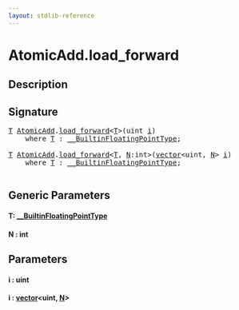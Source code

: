 ```yaml
---
layout: stdlib-reference
---
```


# AtomicAdd\.load\_forward

## Description





## Signature 

<pre>
<a href="load_forward.md#typeparam-T" class="code_type">T</a> <a href="index.md" class="code_type">AtomicAdd</a>.<a href="load_forward.md">load_forward</a>&lt;<a href="load_forward.md#typeparam-T" class="code_type">T</a>&gt;(<span class="code_keyword">uint</span> <a href="load_forward.md#decl-i" class="code_param">i</a>)
    <span class='code_keyword'>where</span> <a href="load_forward.md#typeparam-T" class="code_type">T</a> : <a href="../../interfaces/0_builtinfloatingpointtype-029hm/index.md" class="code_type">__BuiltinFloatingPointType</a>;

<a href="load_forward.md#typeparam-T" class="code_type">T</a> <a href="index.md" class="code_type">AtomicAdd</a>.<a href="load_forward.md">load_forward</a>&lt;<a href="load_forward.md#typeparam-T" class="code_type">T</a>, <a href="load_forward.md#decl-N" class="code_var">N</a>:<span class="code_keyword">int</span>&gt;(<a href="../vector/index.md" class="code_type">vector</a>&lt;<span class="code_keyword">uint</span>, <a href="load_forward.md#decl-N" class="code_var">N</a>&gt; <a href="load_forward.md#decl-i" class="code_param">i</a>)
    <span class='code_keyword'>where</span> <a href="load_forward.md#typeparam-T" class="code_type">T</a> : <a href="../../interfaces/0_builtinfloatingpointtype-029hm/index.md" class="code_type">__BuiltinFloatingPointType</a>;

</pre>

## Generic Parameters

####  <a id="typeparam-T"></a>T: [\_\_BuiltinFloatingPointType](../../interfaces/0_builtinfloatingpointtype-029hm/index.md)
####  <a id="decl-N"></a>N  : int

## Parameters

####  <a id="decl-i"></a>i  : uint
####  <a id="decl-i"></a>i  : [vector](../vector/index.md)\<uint, [N](../vector/index.md#decl-N)\>


<script>
// Fix .md links to .html when on ReadTheDocs
if (window.location.hostname.includes('readthedocs') || 
    window.location.hostname.includes('rtfd.io')) {
  document.addEventListener('DOMContentLoaded', function() {
    const links = document.querySelectorAll('a');
    links.forEach(link => {
      const href = link.getAttribute('href');
      if (href && href.includes('.md')) {
        // This regex will handle .md links with or without fragment identifiers or query parameters
        link.href = link.href.replace(/(.+)\.md(#[^?]*)?(\?.*)?$/, '$1.html$2$3');
      }
    });
  });
}
</script>
